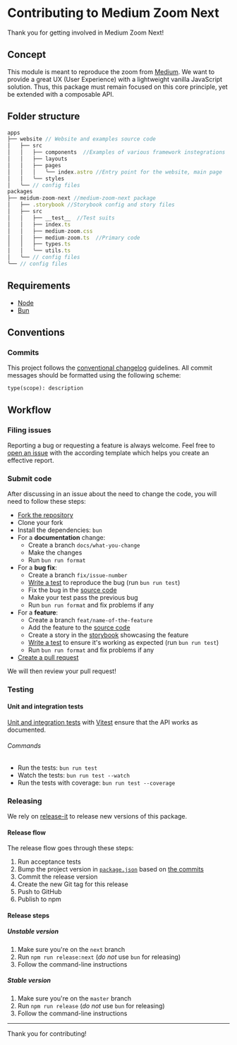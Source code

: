 # Contributing to Medium Zoom Next

Thank you for getting involved in Medium Zoom Next!

## Concept

This module is meant to reproduce the zoom from [Medium](http://medium.com). We want to provide a great UX (User Experience) with a lightweight vanilla JavaScript solution. Thus, this package must remain focused on this core principle, yet be extended with a composable API.

## Folder structure

```js
apps
├── website // Website and examples source code
│   ├── src
│   │   ├── components  //Examples of various framework instegrations
│   │   ├── layouts
│   │   ├── pages
│   │   │   ╰── index.astro //Entry point for the website, main page
│   │   ╰── styles
│   ╰── // config files
packages
├── meidum-zoom-next //medium-zoom-next package
│   ├── .storybook //Storybook config and story files
│   ├── src
│   │   ├── __test__  //Test suits
│   │   ├── index.ts
│   │   ├── medium-zoom.css
│   │   ├── medium-zoom.ts  //Primary code
│   │   ├── types.ts
│   │   ╰── utils.ts
│   ╰── // config files
╰── // config files
```

## Requirements

- [Node](https://nodejs.org)
- [Bun](https://bun.dev/)

## Conventions

### Commits

This project follows the [conventional changelog](https://conventionalcommits.org/) guidelines. All commit messages should be formatted using the following scheme:

```
type(scope): description
```

## Workflow

### Filing issues

Reporting a bug or requesting a feature is always welcome. Feel free to [open an issue](https://github.com/spasibokojima/medium-zoom-next/issues/new/choose) with the according template which helps you create an effective report.

### Submit code

After discussing in an issue about the need to change the code, you will need to follow these steps:

- [Fork the repository](https://help.github.com/articles/fork-a-repo/)
- Clone your fork
- Install the dependencies: `bun`
- For a **documentation** change:
  - Create a branch `docs/what-you-change`
  - Make the changes
  - Run `bun run format`
- For a **bug fix**:
  - Create a branch `fix/issue-number`
  - [Write a test](packages/medium-zoom-next/src/__tests__/medium-zoom.test.js) to reproduce the bug (run `bun run test`)
  - Fix the bug in the [source code](packages/medium-zoom-next/src/medium-zoom.ts)
  - Make your test pass the previous bug
  - Run `bun run format` and fix problems if any
- For a **feature**:
  - Create a branch `feat/name-of-the-feature`
  - Add the feature to the [source code](packages/medium-zoom-next/src/medium-zoom.ts)
  - Create a story in the [storybook](packages/medium-zoom-next/.storybook) showcasing the feature
  - [Write a test](packages/medium-zoom-next/src/__tests__/medium-zoom.test.js) to ensure it's working as expected (run `bun run test`)
  - Run `bun run format` and fix problems if any
- [Create a pull request](https://help.github.com/articles/creating-a-pull-request/)

We will then review your pull request!

### Testing

#### Unit and integration tests

[Unit and integration tests](packages/medium-zoom-next/src/__tests__) with [Vitest](https://vitest.dev/) ensure that the API works as documented.

###### Commands

- Run the tests: `bun run test`
- Watch the tests: `bun run test --watch`
- Run the tests with coverage: `bun run test --coverage`

### Releasing

We rely on [release-it](https://github.com/webpro/release-it) to release new versions of this package.

#### Release flow

The release flow goes through these steps:

1. Run acceptance tests
1. Bump the project version in [`package.json`](package.json) based on [the commits](#conventions)
1. Commit the release version
1. Create the new Git tag for this release
1. Push to GitHub
1. Publish to npm

#### Release steps

##### Unstable version

1. Make sure you're on the `next` branch
1. Run `npm run release:next` (_do not_ use `bun` for releasing)
1. Follow the command-line instructions

##### Stable version

1. Make sure you're on the `master` branch
1. Run `npm run release` (_do not_ use `bun` for releasing)
1. Follow the command-line instructions

---

Thank you for contributing!
